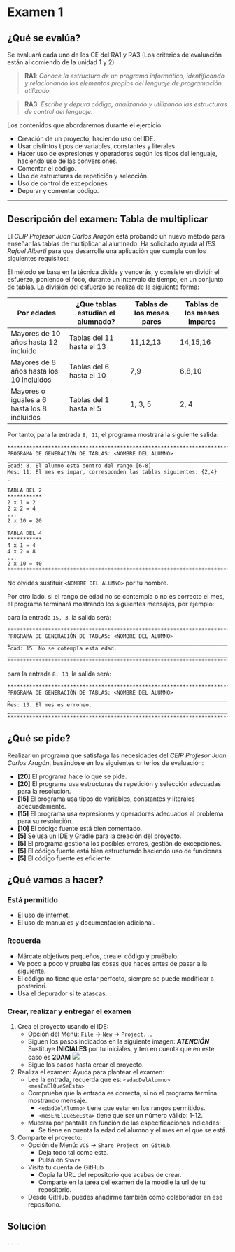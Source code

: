 # Examen 1
## ¿Qué se evalúa?
Se evaluará cada uno de los CE del RA1 y RA3 (Los criterios de evaluación están al comiendo de la unidad 1 y 2)
> **RA1**: *Conoce la estructura de un programa informático, identificando y relacionando los elementos propios del lenguaje de programación utilizado.*

> **RA3**: *Escribe y depura código, analizando y utilizando las estructuras de control del lenguaje.*

Los contenidos que abordaremos durante el ejercicio:
- Creación de un proyecto, haciendo uso del IDE.
- Usar distintos tipos de variables, constantes y literales
- Hacer uso de expresiones y operadores según los tipos del lenguaje, haciendo uso de las conversiones.
- Comentar el código.
- Uso de estructuras de repetición y selección
- Uso de control de excepciones
- Depurar y comentar código.
---
## Descripción del examen: Tabla de multiplicar
El *CEIP Profesor Juan Carlos Aragón* está probando un nuevo método para enseñar las tablas de multiplicar al alumnado. Ha solicitado ayuda al *IES Rafael Alberti* para que desarrolle una aplicación que cumpla con los siguientes requisitos:

El método se basa en la técnica divide y vencerás, y consiste en dividir el esfuerzo, poniendo el foco, durante un intervalo de tiempo, en un conjunto de tablas.
La división del esfuerzo se realiza de la siguiente forma:

| Por edades  |  ¿Que tablas estudian el alumnado? |  Tablas de los meses pares | Tablas de los meses impares
|---|---|---|---|
|  Mayores de 10 años hasta 12 incluido | Tablas del 11 hasta el 13  | 11,12,13 | 14,15,16 | 
|  Mayores de 8 años hasta los 10 incluidos | Tablas del 6 hasta el 10  | 7,9 | 6,8,10 |
|  Mayores o iguales a 6 hasta los 8 incluidos | Tablas del 1 hasta el 5  | 1, 3, 5 | 2, 4 |

Por tanto, para la entrada `8, 11`, el programa mostrará la siguiente salida:
~~~
*********************************************************************************
PROGRAMA DE GENERACIÓN DE TABLAS: <NOMBRE DEL ALUMNO>
̣̣̣_________________________________________________________________________________
Edad: 8. El alumno está dentro del rango [6-8]
Mes: 11. El mes es impar, corresponden las tablas siguientes: {2,4}
̣̣̣_________________________________________________________________________________

TABLA DEL 2
***********
2 x 1 = 2
2 x 2 = 4
...
2 x 10 = 20

TABLA DEL 4
***********
4 x 1 = 4
4 x 2 = 8
...
2 x 10 = 40
*********************************************************************************

~~~
No olvides sustituir `<NOMBRE DEL ALUMNO>` por tu nombre.

Por otro lado, si el rango de edad no se contempla o no es correcto el mes, el programa terminará mostrando los siguientes mensajes, por ejemplo:

para la entrada `15, 3`, la salida será:
~~~
*********************************************************************************
PROGRAMA DE GENERACIÓN DE TABLAS: <NOMBRE DEL ALUMNO>
̣̣̣_________________________________________________________________________________
Edad: 15. No se cotempla esta edad.
̣̣̣_________________________________________________________________________________
*********************************************************************************
~~~
para la entrada `8, 13`, la salida será:
~~~
*********************************************************************************
PROGRAMA DE GENERACIÓN DE TABLAS: <NOMBRE DEL ALUMNO>
̣̣̣_________________________________________________________________________________
Mes: 13. El mes es erroneo.
̣̣̣_________________________________________________________________________________
*********************************************************************************
~~~

## ¿Qué se pide?
Realizar un programa que satisfaga las necesidades del *CEIP Profesor Juan Carlos Aragón*, basándose en los siguientes criterios de evaluación:
- **[20]** El programa hace lo que se pide.
- **[20]** El programa usa estructuras de repetición y selección adecuadas para la resolución.
- **[15]** El programa usa tipos de variables, constantes y literales adecuadamente.
- **[15]** El programa usa expresiones y operadores adecuados al problema para su resolución. 
- **[10]** El código fuente está bien comentado.
- **[5]** Se usa un IDE y Gradle para la creación del proyecto.
- **[5]** El programa gestiona los posibles errores, gestión de excepciones.
- **[5]** El código fuente está bien estructurado haciendo uso de funciones
- **[5]** El código fuente es eficiente

## ¿Qué vamos a hacer?
### Está permitido
- El uso de internet.
- El uso de manuales y documentación adicional.
### Recuerda
- Márcate objetivos pequeños, crea el código y pruébalo.
- Ve poco a poco y prueba las cosas que haces antes de pasar a la siguiente.
- El código no tiene que estar perfecto, siempre se puede modificar a posteriori.
- Usa el depurador si te atascas.
### Crear, realizar y entregar el examen
1. Crea el proyecto usando el IDE:
    - Opción del Menú: `File` -> `New` -> `Project...`
    - Siguen los pasos indicados en la siguiente imagen: ***ATENCIÓN*** Sustituye **INICIALES** por tu iniciales, y ten en cuenta que en este caso es **2DAM**
    ![](./../../resources/img/examen1/creaProyecto.png)
    - Sigue los pasos hasta crear el proyecto. 
2. Realiza el examen: Ayuda para plantear el examen:
    - Lee la entrada, recuerda que es: `<edadDelAlumno> <mesEnElQueSeEsta>`
    - Comprueba que la entrada es correcta, si no el programa termina mostrando mensaje.
      - `<edadDelAlumno>` tiene que estar en los rangos permitidos.
      - `<mesEnElQueSeEsta>` tiene que ser un número válido: 1-12.
    - Muestra por pantalla en función de las especificaciones indicadas: 
      - Se tiene en cuenta la edad del alumno y el mes en el que se está.
3. Comparte el proyecto:
    - Opción de Menú: `VCS` -> `Share Project on GitHub`.
      - Deja todo tal como esta. 
      - Pulsa en `Share`
    - Visita tu cuenta de GitHub 
      - Copia la URL del repositorio que acabas de crear.
      - Comparte en la tarea del examen de la moodle la url de tu repositorio.
    - Desde GitHub, puedes añadirme también como colaborador en ese repositorio.

## Solución
~~~ kt
....

~~~
